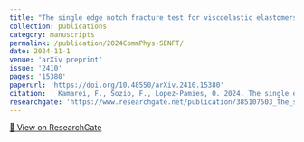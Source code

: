 ```yaml
---
title: "The single edge notch fracture test for viscoelastic elastomers"
collection: publications
category: manuscripts
permalink: /publication/2024CommPhys-SENFT/
date: 2024-11-1
venue: 'arXiv preprint'
issue: '2410'
pages: '15380'
paperurl: 'https://doi.org/10.48550/arXiv.2410.15380'
citation: ' Kamarei, F., Sozio, F., Lopez-Pamies, O. 2024. The single edge notch fracture test for viscoelastic elastomers. arXiv preprint 2410, 15380.'
researchgate: 'https://www.researchgate.net/publication/385107503_The_single_edge_notch_fracture_test_for_viscoelastic_elastomers'
---
```

[🔗 View on ResearchGate](https://www.researchgate.net/publication/385107503_The_single_edge_notch_fracture_test_for_viscoelastic_elastomers)
